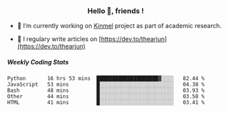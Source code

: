 <h3 align="center">Hello 👋, friends !</h3>

- 🔭 I’m currently working on [Kinmel](https://github.com/thearjun/kinmel) project as part of academic research.

- 📝 I regulary write articles on [https://dev.to/thearjun](https://dev.to/thearjun)


##### Weekly Coding Stats
<!--START_SECTION:waka-->
```text
Python       16 hrs 53 mins  ████████████████████▓░░░░   82.44 % 
JavaScript   53 mins         █░░░░░░░░░░░░░░░░░░░░░░░░   04.38 % 
Bash         48 mins         █░░░░░░░░░░░░░░░░░░░░░░░░   03.93 % 
Other        44 mins         █░░░░░░░░░░░░░░░░░░░░░░░░   03.58 % 
HTML         41 mins         █░░░░░░░░░░░░░░░░░░░░░░░░   03.41 % 
```
<!--END_SECTION:waka-->
